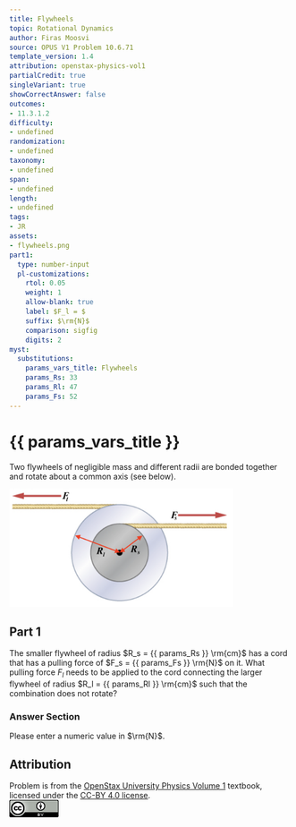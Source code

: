 ```yaml
---
title: Flywheels
topic: Rotational Dynamics
author: Firas Moosvi
source: OPUS V1 Problem 10.6.71
template_version: 1.4
attribution: openstax-physics-vol1
partialCredit: true
singleVariant: true
showCorrectAnswer: false
outcomes:
- 11.3.1.2
difficulty:
- undefined
randomization:
- undefined
taxonomy:
- undefined
span:
- undefined
length:
- undefined
tags:
- JR
assets:
- flywheels.png
part1:
  type: number-input
  pl-customizations:
    rtol: 0.05
    weight: 1
    allow-blank: true
    label: $F_l = $
    suffix: $\rm{N}$
    comparison: sigfig
    digits: 2
myst:
  substitutions:
    params_vars_title: Flywheels
    params_Rs: 33
    params_Rl: 47
    params_Fs: 52
---
```

# {{ params_vars_title }}
Two flywheels of negligible mass and different radii are bonded together and rotate about a common axis (see below).

<img src="flywheels.png" width=400 alt="An image showing two concentric disks connected to each other and to a fixed axis through their centres. The smaller disk is pulled to the right by a rope connected to the top part of the disk. The larger disk is pulled to the left by a rope connected to the top part of the disk.">

## Part 1

The smaller flywheel of radius $R_s = {{ params_Rs }} \rm{cm}$ has a cord that has a pulling force of $F_s = {{ params_Fs }} \rm{N}$ on it. What pulling force $F_l$ needs to be applied to the cord connecting the larger flywheel of radius $R_l = {{ params_Rl }} \rm{cm}$ such that the combination does not rotate?

### Answer Section

Please enter a numeric value in $\rm{N}$.

## Attribution

Problem is from the [OpenStax University Physics Volume 1](https://openstax.org/details/books/university-physics-volume-1) textbook, licensed under the [CC-BY 4.0 license](https://creativecommons.org/licenses/by/4.0/).<br>![Image representing the Creative Commons 4.0 BY license.](https://raw.githubusercontent.com/firasm/bits/master/by.png)
